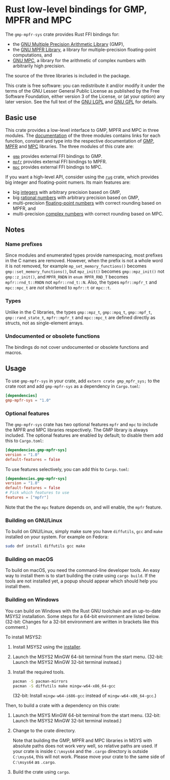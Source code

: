 # Rust low-level bindings for GMP, MPFR and MPC

The `gmp-mpfr-sys` crate provides Rust FFI bindings for:

* the [GNU Multiple Precision Arithmetic Library][gmp] (GMP),
* the [GNU MPFR Library][mpfr], a library for multiple-precision
  floating-point computations, and
* [GNU MPC][mpc], a library for the arithmetic of complex numbers with
  arbitrarily high precision.

The source of the three libraries is included in the package.

This crate is free software: you can redistribute it and/or modify it
under the terms of the GNU Lesser General Public License as published
by the Free Software Foundation, either version 3 of the License, or
(at your option) any later version. See the full text of the
[GNU LGPL][lgpl] and [GNU GPL][gpl] for details.

## Basic use

This crate provides a low-level interface to GMP, MPFR and MPC in
three modules. The [documentation][sys] of the three modules contains
links for each function, constant and type into the respective
documentation of [GMP][gmp doc], [MPFR][mpfr doc] and [MPC][mpc doc]
libraries. The three modules of this crate are:

* [`gmp`][sys gmp] provides external FFI bindings to GMP.
* [`mpfr`][sys mpfr] provides external FFI bindings to MPFR.
* [`mpc`][sys mpc] provides external FFI bindings to MPC.

If you want a high-level API, consider using the [`rug`][rug] crate,
which provides big integer and floating-point numers. Its main
features are:

* big [integers][rug int] with arbitrary precision based on GMP,
* big [rational numbers][rug rat] with arbitrary precision based on
  GMP,
* multi-precision [floating-point numbers][rug flo] with correct
  rounding based on MPFR, and
* multi-precision [complex numbers][rug com] with correct rounding
  based on MPC.

## Notes

### Name prefixes

Since modules and enumerated types provide namespacing, most prefixes
in the C names are removed. However, when the prefix is not a whole
word it is not removed, for example `mp_set_memory_functions()`
becomes `gmp::set_memory_functions()`, but `mpz_init()` becomes
`gmp::mpz_init()` not `gmp::z_init()`, and `MPFR_RNDN` in
`enum MPFR_RND_T` becomes `mpfr::rnd_t::RNDN` not `mpfr::rnd_t::N`.
Also, the types `mpfr::mpfr_t` and `mpc::mpc_t` are *not* shortened to
`mpfr::t` or `mpc::t`.

### Types

Unlike in the C libraries, the types `gmp::mpz_t`, `gmp::mpq_t`,
`gmp::mpf_t`, `gmp::rand_state_t`, `mpfr::mpfr_t` and `mpc::mpc_t` are
defined directly as structs, not as single-element arrays.

### Undocumented or obsolete functions

The bindings do not cover undocumented or obsolete functions and
macros.

## Usage

To use `gmp-mpfr-sys` in your crate, add `extern crate gmp_mpfr_sys;`
to the crate root and add `gmp-mpfr-sys` as a dependency in
`Cargo.toml`:

```toml
[dependencies]
gmp-mpfr-sys = "1.0"
```

### Optional features

The `gmp-mpfr-sys` crate has two optional features `mpfr` and `mpc` to
include the MPFR and MPC libraries respectively. The GMP library is
always included. The optional features are enabled by default; to
disable them add this to `Cargo.toml`:

```toml
[dependencies.gmp-mpfr-sys]
version = "1.0"
default-features = false
```

To use features selectively, you can add this to `Cargo.toml`:

```toml
[dependencies.gmp-mpfr-sys]
version = "1.0"
default-features = false
# Pick which features to use
features = ["mpfr"]
```

Note that the the `mpc` feature depends on, and will enable, the
`mpfr` feature.

### Building on GNU/Linux

To build on GNU/Linux, simply make sure you have `diffutils`, `gcc`
and `make` installed on your system. For example on Fedora:

```sh
sudo dnf install diffutils gcc make
```

### Building on macOS

To build on macOS, you need the command-line developer tools. An easy
way to install them is to start building the crate using
`cargo build`. If the tools are not installed yet, a popup should
appear which should help you install them.

### Building on Windows

You can build on Windows with the Rust GNU toolchain and an up-to-date
MSYS2 installation. Some steps for a 64-bit environment are listed
below. (32-bit: Changes for a 32-bit environment are written in
brackets like this comment.)

To install MSYS2:

1. Install MSYS2 using the [installer][msys].

2. Launch the MSYS2 MinGW 64-bit terminal from the start
   menu. (32-bit: Launch the MSYS2 MinGW 32-bit terminal instead.)

3. Install the required tools.

   ```sh
   pacman -S pacman-mirrors
   pacman -S diffutils make mingw-w64-x86_64-gcc
   ```
   
   (32-bit: Install `mingw-w64-i686-gcc` instead of
   `mingw-w64-x86_64-gcc`.)
   
Then, to build a crate with a dependency on this crate:

1. Launch the MSYS MinGW 64-bit terminal from the start menu. (32-bit:
   Launch the MSYS2 MinGW 32-bit terminal instead.)

2. Change to the crate directory.

   Note that building the GMP, MPFR and MPC libraries in MSYS with
   absolute paths does not work very well, so relative paths are
   used. If your crate is inside `C:\msys64` and the `.cargo`
   directory is outside `C:\msys64`, this will not work. Please move
   your crate to the same side of `C:\msys64` as `.cargo`.

3. Build the crate using `cargo`.

[gmp doc]:  https://tspiteri.gitlab.io/gmp-mpfr-sys/gmp/index.html
[gmp]:      https://gmplib.org/
[gpl]:      https://www.gnu.org/licenses/gpl-3.0.html
[lgpl]:     https://www.gnu.org/licenses/lgpl-3.0.en.html
[mpc doc]:  https://tspiteri.gitlab.io/gmp-mpfr-sys/mpc/index.html
[mpc]:      http://www.multiprecision.org/
[mpfr doc]: https://tspiteri.gitlab.io/gmp-mpfr-sys/mpfr/index.html
[mpfr]:     http://www.mpfr.org/
[msys]:     https://msys2.github.io/
[rug com]:  https://docs.rs/rug/*/rug/struct.Complex.html
[rug flo]:  https://docs.rs/rug/*/rug/struct.Float.html
[rug int]:  https://docs.rs/rug/*/rug/struct.Integer.html
[rug rat]:  https://docs.rs/rug/*/rug/struct.Rational.html
[rug]:      https://docs.rs/rug/
[sys gmp]:  https://tspiteri.gitlab.io/gmp-mpfr-sys/gmp_mpfr_sys/gmp/index.html
[sys mpc]:  https://tspiteri.gitlab.io/gmp-mpfr-sys/gmp_mpfr_sys/mpc/index.html
[sys mpfr]: https://tspiteri.gitlab.io/gmp-mpfr-sys/gmp_mpfr_sys/mpfr/index.html
[sys]:      https://tspiteri.gitlab.io/gmp-mpfr-sys/gmp_mpfr_sys/index.html
